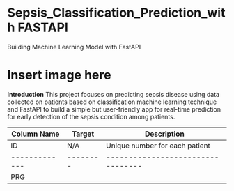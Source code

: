 # Sepsis_Classification_Prediction_with FASTAPI
Building Machine Learning Model with FastAPI

# Insert image here

**Introduction**
This project focuses on predicting sepsis disease using data collected on patients based on classification machine learning technique and FastAPI to build a simple but user-friendly app for real-time prediction for early detection of the sepsis condition among patients.

| Column Name | Target | Description                     |
|-------------|--------|---------------------------------|
| ID          | N/A    | Unique number for each patient  |
|-------------|--------|---------------------------------|
| PRG         | 